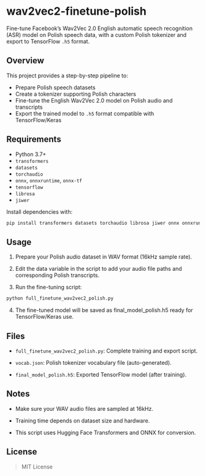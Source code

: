 # wav2vec2-finetune-polish

Fine-tune Facebook’s Wav2Vec 2.0 English automatic speech recognition (ASR) model on Polish speech data, with a custom Polish tokenizer and export to TensorFlow `.h5` format.

## Overview

This project provides a step-by-step pipeline to:

- Prepare Polish speech datasets
- Create a tokenizer supporting Polish characters
- Fine-tune the English Wav2Vec 2.0 model on Polish audio and transcripts
- Export the trained model to `.h5` format compatible with TensorFlow/Keras

## Requirements

- Python 3.7+
- `transformers`
- `datasets`
- `torchaudio`
- `onnx`, `onnxruntime`, `onnx-tf`
- `tensorflow`
- `librosa`
- `jiwer`

Install dependencies with:

```bash
pip install transformers datasets torchaudio librosa jiwer onnx onnxruntime onnx-tf tf2onnx tensorflow
```

## Usage
1. Prepare your Polish audio dataset in WAV format (16kHz sample rate).

2. Edit the data variable in the script to add your audio file paths and corresponding Polish transcripts.

3. Run the fine-tuning script:

```bash
python full_finetune_wav2vec2_polish.py
```

4. The fine-tuned model will be saved as final_model_polish.h5 ready for TensorFlow/Keras use.

## Files

- `full_finetune_wav2vec2_polish.py`: Complete training and export script.

- `vocab.json`: Polish tokenizer vocabulary file (auto-generated).

- `final_model_polish.h5`: Exported TensorFlow model (after training).

## Notes

- Make sure your WAV audio files are sampled at 16kHz.

- Training time depends on dataset size and hardware.

- This script uses Hugging Face Transformers and ONNX for conversion.

## License
> MIT License
